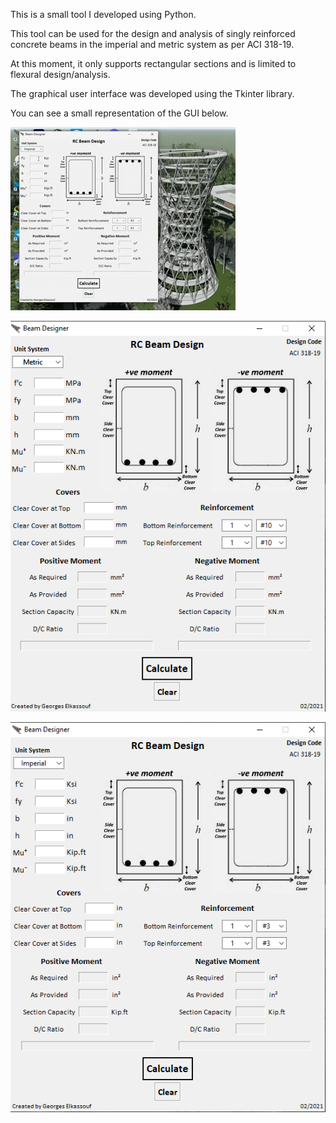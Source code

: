 This is a small tool I developed using Python.

This tool can be used for the design and analysis of singly reinforced concrete beams in the imperial and metric system as per ACI 318-19.

At this moment, it only supports rectangular sections and is limited to flexural design/analysis.

The graphical user interface was developed using the Tkinter library.

You can see a small representation of the GUI below.



![Beam-Designer](https://github.com/georgeselkassouf/Beam-Designer/blob/main/GUI.gif)

![alt text](https://github.com/georgeselkassouf/Beam-Designer/blob/main/GUI_metric.png)


![alt text](https://github.com/georgeselkassouf/Beam-Designer/blob/main/GUI_imperial.png)

